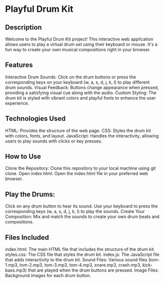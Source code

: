 # Playful Drum Kit
## Description
Welcome to the Playful Drum Kit project! This interactive web application allows users to play a virtual drum set using their keyboard or mouse. It's a fun way to create your own musical compositions right in your browser.

## Features
Interactive Drum Sounds: Click on the drum buttons or press the corresponding keys on your keyboard (w, a, s, d, j, k, l) to play different drum sounds.
Visual Feedback: Buttons change appearance when pressed, providing a satisfying visual cue along with the audio.
Custom Styling: The drum kit is styled with vibrant colors and playful fonts to enhance the user experience.

## Technologies Used
HTML: Provides the structure of the web page.
CSS: Styles the drum kit with colors, fonts, and layout.
JavaScript: Handles the interactivity, allowing users to play sounds with clicks or key presses.

## How to Use
Clone the Repository: Clone this repository to your local machine using git clone.
Open index.html: Open the index.html file in your preferred web browser.

## Play the Drums:
Click on any drum button to hear its sound.
Use your keyboard to press the corresponding keys (w, a, s, d, j, k, l) to play the sounds.
Create Your Composition: Mix and match the sounds to create your own drum beats and compositions.

## Files Included
index.html: The main HTML file that includes the structure of the drum kit.
styles.css: The CSS file that styles the drum kit.
index.js: The JavaScript file that adds interactivity to the drum kit.
Sound Files: Various sound files (tom-1.mp3, tom-2.mp3, tom-3.mp3, tom-4.mp3, snare.mp3, crash.mp3, kick-bass.mp3) that are played when the drum buttons are pressed.
Image Files: Background images for each drum button.
